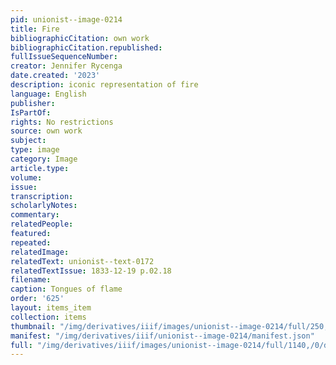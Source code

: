 ```yaml
---
pid: unionist--image-0214
title: Fire
bibliographicCitation: own work
bibliographicCitation.republished: 
fullIssueSequenceNumber: 
creator: Jennifer Rycenga
date.created: '2023'
description: iconic representation of fire
language: English
publisher: 
IsPartOf: 
rights: No restrictions
source: own work
subject: 
type: image
category: Image
article.type: 
volume: 
issue: 
transcription: 
scholarlyNotes: 
commentary: 
relatedPeople: 
featured: 
repeated: 
relatedImage: 
relatedText: unionist--text-0172
relatedTextIssue: 1833-12-19 p.02.18
filename: 
caption: Tongues of flame
order: '625'
layout: items_item
collection: items
thumbnail: "/img/derivatives/iiif/images/unionist--image-0214/full/250,/0/default.jpg"
manifest: "/img/derivatives/iiif/unionist--image-0214/manifest.json"
full: "/img/derivatives/iiif/images/unionist--image-0214/full/1140,/0/default.jpg"
---
```


